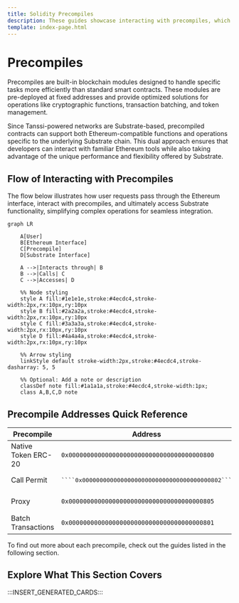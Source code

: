 ```yaml
---
title: Solidity Precompiles
description: These guides showcase interacting with precompiles, which expose Substrate features via the easy-to-access Ethereum API of Tanssi EVM ContainerChains.
template: index-page.html
---
```


# Precompiles

Precompiles are built-in blockchain modules designed to handle specific tasks more efficiently than standard smart contracts. These modules are pre-deployed at fixed addresses and provide optimized solutions for operations like cryptographic functions, transaction batching, and token management.

Since Tanssi-powered networks are Substrate-based, precompiled contracts can support both Ethereum-compatible functions and operations specific to the underlying Substrate chain. This dual approach ensures that developers can interact with familiar Ethereum tools while also taking advantage of the unique performance and flexibility offered by Substrate.

## Flow of Interacting with Precompiles

The flow below illustrates how user requests pass through the Ethereum interface, interact with precompiles, and ultimately access Substrate functionality, simplifying complex operations for seamless integration.

```mermaid
graph LR
    
    A[User]
    B[Ethereum Interface]
    C[Precompile]
    D[Substrate Interface]

    A -->|Interacts through| B
    B -->|Calls| C
    C -->|Accesses| D

    %% Node styling
    style A fill:#1e1e1e,stroke:#4ecdc4,stroke-width:2px,rx:10px,ry:10px
    style B fill:#2a2a2a,stroke:#4ecdc4,stroke-width:2px,rx:10px,ry:10px
    style C fill:#3a3a3a,stroke:#4ecdc4,stroke-width:2px,rx:10px,ry:10px
    style D fill:#4a4a4a,stroke:#4ecdc4,stroke-width:2px,rx:10px,ry:10px

    %% Arrow styling
    linkStyle default stroke-width:2px,stroke:#4ecdc4,stroke-dasharray: 5, 5

    %% Optional: Add a note or description
    classDef note fill:#1a1a1a,stroke:#4ecdc4,stroke-width:1px;
    class A,B,C,D note
```

## Precompile Addresses Quick Reference

| Precompile          | Address                                                      |
|---------------------|--------------------------------------------------------------|
| Native Token ERC-20 | <pre>```0x0000000000000000000000000000000000000800```</pre>  |
| Call Permit         | <pre>````0x0000000000000000000000000000000000000802```</pre> |
| Proxy               | <pre>```0x0000000000000000000000000000000000000805```</pre>  |
| Batch Transactions  | <pre>```0x0000000000000000000000000000000000000801```</pre>  |

To find out more about each precompile, check out the guides listed in the following section.

## Explore What This Section Covers

:::INSERT_GENERATED_CARDS:::
